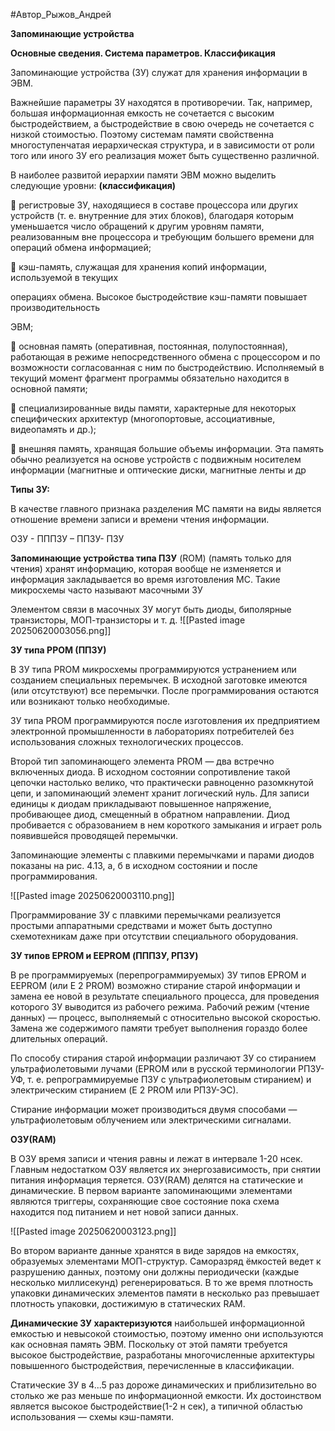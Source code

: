 
#Автор_Рыжов_Андрей 

**Запоминающие устройства**

**Основные сведения. Система параметров. Классификация**

Запоминающие устройства (ЗУ) служат для хранения информации в ЭВМ.

Важнейшие параметры ЗУ находятся в противоречии. Так, например, большая информационная емкость не сочетается с высоким быстродействием, а быстродействие в свою очередь не сочетается с низкой стоимостью. Поэтому системам памяти свойственна многоступенчатая иерархическая структура, и в зависимости от роли того или иного ЗУ его реализация может быть существенно различной.

В наиболее развитой иерархии памяти ЭВМ можно выделить следующие уровни: **(классификация)**

 регистровые ЗУ, находящиеся в составе процессора или других устройств (т. е. внутренние для этих блоков), благодаря которым уменьшается число обращений к другим уровням памяти, реализованным вне процессора и требующим большего времени для операций обмена информацией;

 кэш-память, служащая для хранения копий информации, используемой в текущих

операциях обмена. Высокое быстродействие кэш-памяти повышает производительность

ЭВМ;

 основная память (оперативная, постоянная, полупостоянная), работающая в режиме непосредственного обмена с процессором и по возможности согласованная с ним по быстродействию. Исполняемый в текущий момент фрагмент программы обязательно находится в основной памяти;

 специализированные виды памяти, характерные для некоторых специфических архитектур (многопортовые, ассоциативные, видеопамять и др.);

 внешняя память, хранящая большие объемы информации. Эта память обычно реализуется на основе устройств с подвижным носителем информации (магнитные и оптические диски, магнитные ленты и др

**Типы ЗУ:**

В качестве главного признака разделения МС памяти на виды является отношение времени записи и времени чтения информации.

ОЗУ - ПППЗУ – ППЗУ- ПЗУ

**Запоминающие устройства типа ПЗУ** (ROM) (память только для чтения) хранят информацию, которая вообще не изменяется и информация закладывается во время изготовления МС. Такие микросхемы часто называют масочными ЗУ

Элементом связи в масочных ЗУ могут быть диоды, биполярные транзисторы, МОП-транзисторы и т. д.
![[Pasted image 20250620003056.png]]

**ЗУ типа РРОМ (ППЗУ)**

В ЗУ типа PROM микросхемы программируются устранением или созданием специальных перемычек. В исходной заготовке имеются (или отсутствуют) все перемычки. После программирования остаются или возникают только необходимые.

ЗУ типа PROM программируются после изготовления их предприятием электронной промышленности в лабораториях потребителей без использования сложных технологических процессов.

Второй тип запоминающего элемента PROM — два встречно включенных диода. В исходном состоянии сопротивление такой цепочки настолько велико, что практически равноценно разомкнутой цепи, и запоминающий элемент хранит логический нуль. Для записи единицы к диодам прикладывают повышенное напряжение, пробивающее диод, смещенный в обратном направлении. Диод пробивается с образованием в нем короткого замыкания и играет роль появившейся проводящей перемычки.

Запоминающие элементы с плавкими перемычками и парами диодов показаны на рис. 4.13, а, б в исходном состоянии и после программирования.

![[Pasted image 20250620003110.png]]

Программирование ЗУ с плавкими перемычками реализуется простыми аппаратными средствами и может быть доступно схемотехникам даже при отсутствии специального оборудования.

**ЗУ типов EPROM и EEPROM (ПППЗУ, РПЗУ)**

В ре программируемых (перепрограммируемых) ЗУ типов EPROM и EEPROM (или E 2 PROM) возможно стирание старой информации и замена ее новой в результате специального процесса, для проведения которого ЗУ выводится из рабочего режима. Рабочий режим (чтение данных) — процесс, выполняемый с относительно высокой скоростью. Замена же содержимого памяти требует выполнения гораздо более длительных операций.

По способу стирания старой информации различают ЗУ со стиранием ультрафиолетовыми лучами (EPROM или в русской терминологии РПЗУ-УФ, т. е. репрограммируемые ПЗУ с ультрафиолетовым стиранием) и электрическим стиранием (E 2 PROM или РПЗУ-ЭС).

Стирание информации может производиться двумя способами — ультрафиолетовым облучением или электрическими сигналами.

**ОЗУ(RAM)**

В ОЗУ время записи и чтения равны и лежат в интервале 1-20 нсек. Главным недостатком ОЗУ является их энергозависимость, при снятии питания информация теряется. ОЗУ(RAM) делятся на статические и динамические. В первом варианте запоминающими элементами являются триггеры, сохраняющие свое состояние пока схема находится под питанием и нет новой записи данных.

![[Pasted image 20250620003123.png]]

Во втором варианте данные хранятся в виде зарядов на емкостях, образуемых элементами МОП-структур. Саморазряд ёмкостей ведет к разрушению данных, поэтому они должны периодически (каждые несколько миллисекунд) регенерироваться. В то же время плотность упаковки динамических элементов памяти в несколько раз превышает плотность упаковки, достижимую в статических RAM.

**Динамические ЗУ характеризуются** наибольшей информационной емкостью и невысокой стоимостью, поэтому именно они используются как основная память ЭВМ. Поскольку от этой памяти требуется высокое быстродействие, разработаны многочисленные архитектуры повышенного быстродействия, перечисленные в классификации.

Статические ЗУ в 4...5 раз дороже динамических и приблизительно во столько же раз меньше по информационной емкости. Их достоинством является высокое быстродействие(1-2 н сек), а типичной областью использования — схемы кэш-памяти.